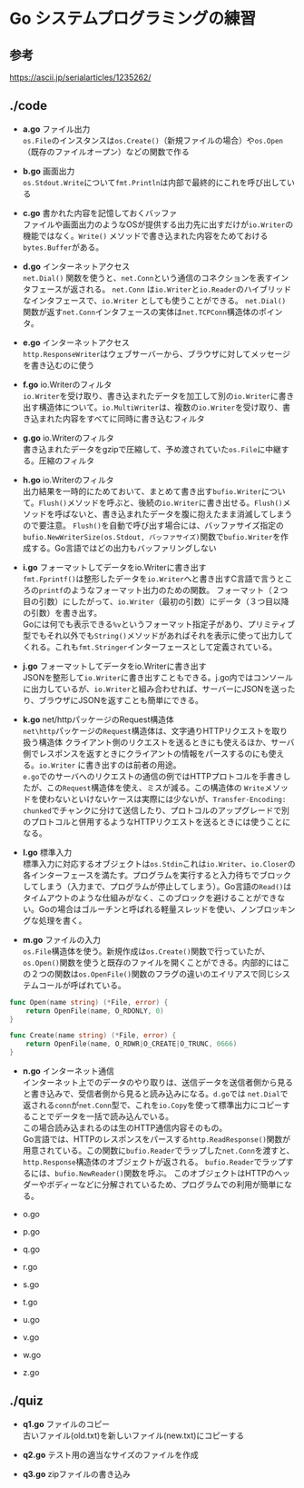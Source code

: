 # Go システムプログラミングの練習
## 参考
<https://ascii.jp/serialarticles/1235262/>

## ./code
- **a.go** ファイル出力  
`os.File`のインスタンスは`os.Create()`（新規ファイルの場合）や`os.Open`（既存のファイルオープン）などの関数で作る

- **b.go** 画面出力  
`os.Stdout.Write`について`fmt.Println`は内部で最終的にこれを呼び出している

- **c.go**  書かれた内容を記憶しておくバッファ  
ファイルや画面出力のようなOSが提供する出力先に出すだけが`io.Writer`の機能ではなく。`Write()` メソッドで書き込まれた内容をためておける`bytes.Buffer`がある。

- **d.go** インターネットアクセス  
`net.Dial()` 関数を使うと、`net.Conn`という通信のコネクションを表すインタフェースが返される。
`net.Conn` は`io.Writer`と`io.Reader`のハイブリッドなインタフェースで、`io.Writer` としても使うことができる。
`net.Dial()` 関数が返す`net.Conn`インタフェースの実体は`net.TCPConn`構造体のポインタ。

- **e.go** インターネットアクセス  
`http.ResponseWriter`はウェブサーバーから、ブラウザに対してメッセージを書き込むのに使う

- **f.go** io.Writerのフィルタ  
`io.Writer`を受け取り、書き込まれたデータを加工して別の`io.Writer`に書き出す構造体について。`io.MultiWriter`は、複数の`io.Writer`を受け取り、書き込まれた内容をすべてに同時に書き込むフィルタ

- **g.go** io.Writerのフィルタ  
書き込まれたデータをgzipで圧縮して、予め渡されていた`os.File`に中継する。圧縮のフィルタ

- **h.go** io.Writerのフィルタ  
出力結果を一時的にためておいて、まとめて書き出す`bufio.Writer`について。`Flush()`メソッドを呼ぶと、後続の`io.Writer`に書き出せる。`Flush()`メソッドを呼ばないと、書き込まれたデータを腹に抱えたまま消滅してしまうので要注意。
`Flush()`を自動で呼び出す場合には、バッファサイズ指定の `bufio.NewWriterSize(os.Stdout, バッファサイズ)`関数で`bufio.Writer`を作成する。Go言語ではどの出力もバッファリングしない

- **i.go** フォーマットしてデータをio.Writerに書き出す  
`fmt.Fprintf()`は整形したデータを`io.Writer`へと書き出すC言語で言うところの`printf`のようなフォーマット出力のための関数。
フォーマット（２つ目の引数）にしたがって、`io.Writer`（最初の引数）にデータ（３つ目以降の引数）を書き出す。  
Goには何でも表示できる`%v`というフォーマット指定子があり、プリミティブ型でもそれ以外でも`String()`メソッドがあればそれを表示に使って出力してくれる。これも`fmt.Stringer`インターフェースとして定義されている。

- **j.go** フォーマットしてデータをio.Writerに書き出す  
JSONを整形して`io.Writer`に書き出すこともできる。j.go内ではコンソールに出力しているが、`io.Writer`と組み合わせれば、サーバーにJSONを送ったり、ブラウザにJSONを返すことも簡単にできる。

- **k.go** net/httpパッケージのRequest構造体  
`net\http`パッケージの`Request`構造体は、文字通りHTTPリクエストを取り扱う構造体 クライアント側のリクエストを送るときにも使えるほか、サーバ側でレスポンスを返すときにクライアントの情報をパースするのにも使える。`io.Writer` に書き出すのは前者の用途。  
`e.go`でのサーバへのリクエストの通信の例ではHTTPプロトコルを手書きしたが、この`Request`構造体を使え、ミスが減る。この構造体の `Write`メソッドを使わないといけないケースは実際には少ないが、`Transfer-Encoding: chunked`でチャンクに分けて送信したり、プロトコルのアップグレードで別のプロトコルと併用するようなHTTPリクエストを送るときには使うことになる。

- **l.go** 標準入力  
標準入力に対応するオブジェクトは`os.Stdin`これは`io.Writer`、`io.Closer`の各インターフェースを満たす。プログラムを実行すると入力待ちでブロックしてしまう（入力まで、プログラムが停止してしまう）。Go言語の`Read()`はタイムアウトのような仕組みがなく、このブロックを避けることができない。Goの場合はゴルーチンと呼ばれる軽量スレッドを使い、ノンブロッキングな処理を書く。  

- **m.go** ファイルの入力  
`os.File`構造体を使う。新規作成は`os.Create()`関数で行っていたが、`os.Open()`関数を使うと既存のファイルを開くことができる。内部的にはこの２つの関数は`os.OpenFile()`関数のフラグの違いのエイリアスで同じシステムコールが呼ばれている。
```go
func Open(name string) (*File, error) {
    return OpenFile(name, O_RDONLY, 0)
}

func Create(name string) (*File, error) {
    return OpenFile(name, O_RDWR|O_CREATE|O_TRUNC, 0666)
}
```


- **n.go** インターネット通信  
インターネット上でのデータのやり取りは、送信データを送信者側から見ると書き込みで、受信者側から見ると読み込みになる。`d.go`では
`net.Dial`で返される`conn`が`net.Conn`型で、これを`io.Copy`を使って標準出力にコピーすることでデータを一括で読み込んでいる。  
この場合読み込まれるのは生のHTTP通信内容そのもの。  
Go言語では、HTTPのレスポンスをパースする`http.ReadResponse()`関数が用意されている。この関数に`bufio.Reader`でラップした`net.Conn`を渡すと、`http.Response`構造体のオブジェクトが返される。   `bufio.Reader`でラップするには、`bufio.NewReader()`関数を呼ぶ。 このオブジェクトはHTTPのヘッダーやボディーなどに分解されているため、プログラムでの利用が簡単になる。

- o.go
- p.go
- q.go
- r.go
- s.go
- t.go
- u.go
- v.go
- w.go
- z.go

## ./quiz
- **q1.go** ファイルのコピー  
古いファイル(old.txt)を新しいファイル(new.txt)にコピーする

- **q2.go** テスト用の適当なサイズのファイルを作成  

- **q3.go** zipファイルの書き込み  



